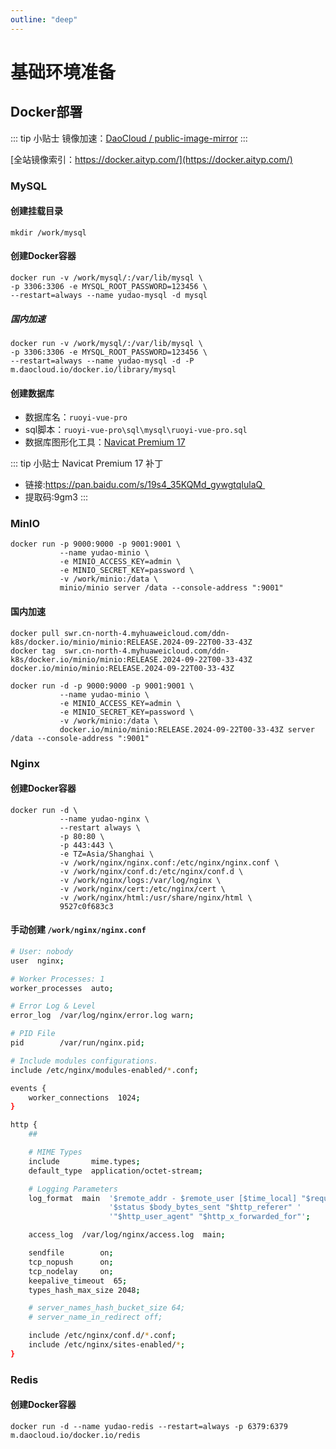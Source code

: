 ```yaml
---
outline: "deep"
---
```


# 基础环境准备

## Docker部署

::: tip 小贴士
镜像加速：[DaoCloud / public-image-mirror](https://github.com/DaoCloud/public-image-mirror)
:::

[全站镜像索引：https://docker.aityp.com/](https://docker.aityp.com/)

### MySQL

#### 创建挂载目录

```
mkdir /work/mysql
```

#### 创建Docker容器

```
docker run -v /work/mysql/:/var/lib/mysql \
-p 3306:3306 -e MYSQL_ROOT_PASSWORD=123456 \
--restart=always --name yudao-mysql -d mysql
```

##### 国内加速
```
docker run -v /work/mysql/:/var/lib/mysql \
-p 3306:3306 -e MYSQL_ROOT_PASSWORD=123456 \
--restart=always --name yudao-mysql -d -P m.daocloud.io/docker.io/library/mysql 
```

#### 创建数据库

* 数据库名：`ruoyi-vue-pro`
* sql脚本：`ruoyi-vue-pro\sql\mysql\ruoyi-vue-pro.sql`
* 数据库图形化工具：[Navicat Premium 17](https://navicat.com.cn/download/direct-download?product=navicat17_premium_cs_x64.exe&location=1)

::: tip 小贴士
Navicat Premium 17 补丁
* 链接:https://pan.baidu.com/s/19s4_35KQMd_gywgtqIulaQ 
* 提取码:9gm3
:::

### MinIO
```
docker run -p 9000:9000 -p 9001:9001 \
           --name yudao-minio \
           -e MINIO_ACCESS_KEY=admin \
           -e MINIO_SECRET_KEY=password \
           -v /work/minio:/data \
           minio/minio server /data --console-address ":9001"
```

#### 国内加速
```
docker pull swr.cn-north-4.myhuaweicloud.com/ddn-k8s/docker.io/minio/minio:RELEASE.2024-09-22T00-33-43Z
docker tag  swr.cn-north-4.myhuaweicloud.com/ddn-k8s/docker.io/minio/minio:RELEASE.2024-09-22T00-33-43Z  docker.io/minio/minio:RELEASE.2024-09-22T00-33-43Z

docker run -d -p 9000:9000 -p 9001:9001 \
           --name yudao-minio \
           -e MINIO_ACCESS_KEY=admin \
           -e MINIO_SECRET_KEY=password \
           -v /work/minio:/data \
           docker.io/minio/minio:RELEASE.2024-09-22T00-33-43Z server /data --console-address ":9001"
```

### Nginx

#### 创建Docker容器
```
docker run -d \
           --name yudao-nginx \
           --restart always \
           -p 80:80 \
           -p 443:443 \
           -e TZ=Asia/Shanghai \
           -v /work/nginx/nginx.conf:/etc/nginx/nginx.conf \
           -v /work/nginx/conf.d:/etc/nginx/conf.d \
           -v /work/nginx/logs:/var/log/nginx \
           -v /work/nginx/cert:/etc/nginx/cert \
           -v /work/nginx/html:/usr/share/nginx/html \
           9527c0f683c3
```

#### 手动创建 `/work/nginx/nginx.conf`

``` sh
# User: nobody
user  nginx;

# Worker Processes: 1
worker_processes  auto;

# Error Log & Level
error_log  /var/log/nginx/error.log warn;

# PID File
pid        /var/run/nginx.pid;

# Include modules configurations.
include /etc/nginx/modules-enabled/*.conf;

events {
    worker_connections  1024;
}

http {
    ##

    # MIME Types
    include       mime.types;
    default_type  application/octet-stream;

    # Logging Parameters
    log_format  main  '$remote_addr - $remote_user [$time_local] "$request" '
                      '$status $body_bytes_sent "$http_referer" '
                      '"$http_user_agent" "$http_x_forwarded_for"';

    access_log  /var/log/nginx/access.log  main;

    sendfile        on;
    tcp_nopush      on;
    tcp_nodelay     on;
    keepalive_timeout  65;
    types_hash_max_size 2048;

    # server_names_hash_bucket_size 64;
    # server_name_in_redirect off;

    include /etc/nginx/conf.d/*.conf;
    include /etc/nginx/sites-enabled/*;
}
```

### Redis

#### 创建Docker容器
```
docker run -d --name yudao-redis --restart=always -p 6379:6379 m.daocloud.io/docker.io/redis

```